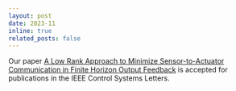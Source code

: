 ```yaml
---
layout: post
date: 2023-11
inline: true
related_posts: false
---
```


Our paper [A Low Rank Approach to Minimize Sensor-to-Actuator Communication in Finite Horizon Output Feedback](https://arxiv.org/pdf/2311.08998.pdf) is accepted for publications in the IEEE Control Systems Letters.
